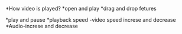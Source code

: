 *How video is played?
*open and play
*drag and drop fetures

*play and pause
*playback speed -video speed increse and decrease
*Audio-increse and decrease